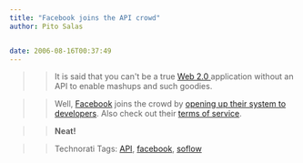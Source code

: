 ```yaml
---
title: "Facebook joins the API crowd"
author: Pito Salas


date: 2006-08-16T00:37:49
---
```



>>

>> It is said that you can't be a true [Web 2.0
](<http://en.wikipedia.org/wiki/Web2.0>)application without an API to enable
mashups and such goodies.

>>

>> Well, [Facebook](<http://www.facebook.com/>) joins the crowd by [ opening
up their system to developers](<http://developers.facebook.com/> "Facebook
Developers"). Also check out their [terms of
service](<http://developers.facebook.com/tos.php>).

>>

>> **Neat!**

>>

>> Technorati Tags: [API](<http://www.technorati.com/tag/API>),
[facebook](<http://www.technorati.com/tag/facebook>),
[soflow](<http://www.technorati.com/tag/soflow>)


